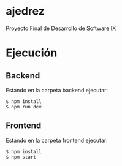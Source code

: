 # ajedrez
Proyecto Final de Desarrollo de Software IX

# Ejecución
## Backend
Estando en la carpeta backend ejecutar:

```
$ npm install
$ npm run dev
```

## Frontend
Estando en la carpeta frontend ejecutar:

```
$ npm install
$ npm start
```